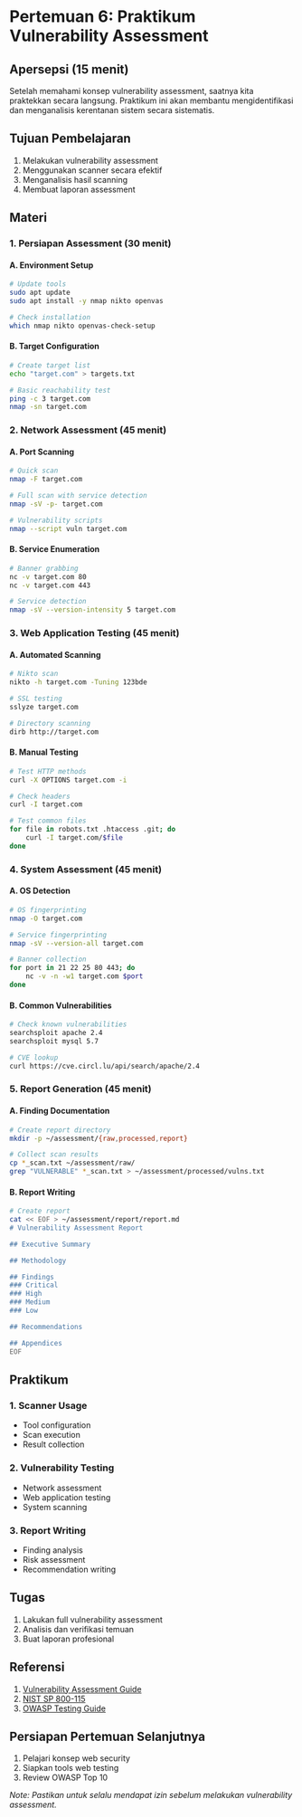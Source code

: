 # Pertemuan 6: Praktikum Vulnerability Assessment

## Apersepsi (15 menit)
Setelah memahami konsep vulnerability assessment, saatnya kita praktekkan secara langsung. Praktikum ini akan membantu mengidentifikasi dan menganalisis kerentanan sistem secara sistematis.

## Tujuan Pembelajaran
1. Melakukan vulnerability assessment
2. Menggunakan scanner secara efektif
3. Menganalisis hasil scanning
4. Membuat laporan assessment

## Materi

### 1. Persiapan Assessment (30 menit)
#### A. Environment Setup
```bash
# Update tools
sudo apt update
sudo apt install -y nmap nikto openvas

# Check installation
which nmap nikto openvas-check-setup
```

#### B. Target Configuration
```bash
# Create target list
echo "target.com" > targets.txt

# Basic reachability test
ping -c 3 target.com
nmap -sn target.com
```

### 2. Network Assessment (45 menit)
#### A. Port Scanning
```bash
# Quick scan
nmap -F target.com

# Full scan with service detection
nmap -sV -p- target.com

# Vulnerability scripts
nmap --script vuln target.com
```

#### B. Service Enumeration
```bash
# Banner grabbing
nc -v target.com 80
nc -v target.com 443

# Service detection
nmap -sV --version-intensity 5 target.com
```

### 3. Web Application Testing (45 menit)
#### A. Automated Scanning
```bash
# Nikto scan
nikto -h target.com -Tuning 123bde

# SSL testing
sslyze target.com

# Directory scanning
dirb http://target.com
```

#### B. Manual Testing
```bash
# Test HTTP methods
curl -X OPTIONS target.com -i

# Check headers
curl -I target.com

# Test common files
for file in robots.txt .htaccess .git; do
    curl -I target.com/$file
done
```

### 4. System Assessment (45 menit)
#### A. OS Detection
```bash
# OS fingerprinting
nmap -O target.com

# Service fingerprinting
nmap -sV --version-all target.com

# Banner collection
for port in 21 22 25 80 443; do
    nc -v -n -w1 target.com $port
done
```

#### B. Common Vulnerabilities
```bash
# Check known vulnerabilities
searchsploit apache 2.4
searchsploit mysql 5.7

# CVE lookup
curl https://cve.circl.lu/api/search/apache/2.4
```

### 5. Report Generation (45 menit)
#### A. Finding Documentation
```bash
# Create report directory
mkdir -p ~/assessment/{raw,processed,report}

# Collect scan results
cp *_scan.txt ~/assessment/raw/
grep "VULNERABLE" *_scan.txt > ~/assessment/processed/vulns.txt
```

#### B. Report Writing
```bash
# Create report
cat << EOF > ~/assessment/report/report.md
# Vulnerability Assessment Report

## Executive Summary

## Methodology

## Findings
### Critical
### High
### Medium
### Low

## Recommendations

## Appendices
EOF
```

## Praktikum
### 1. Scanner Usage
- Tool configuration
- Scan execution
- Result collection

### 2. Vulnerability Testing
- Network assessment
- Web application testing
- System scanning

### 3. Report Writing
- Finding analysis
- Risk assessment
- Recommendation writing

## Tugas
1. Lakukan full vulnerability assessment
2. Analisis dan verifikasi temuan
3. Buat laporan profesional

## Referensi
1. [Vulnerability Assessment Guide](https://www.kali.org/docs/assessment/)
2. [NIST SP 800-115](https://nvlpubs.nist.gov/nistpubs/Legacy/SP/nistspecialpublication800-115.pdf)
3. [OWASP Testing Guide](https://owasp.org/www-project-web-security-testing-guide/)

## Persiapan Pertemuan Selanjutnya
1. Pelajari konsep web security
2. Siapkan tools web testing
3. Review OWASP Top 10

*Note: Pastikan untuk selalu mendapat izin sebelum melakukan vulnerability assessment.*